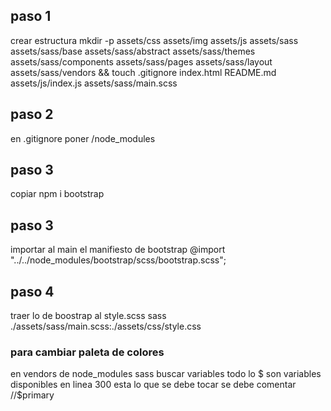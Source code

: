 ## paso 1
crear estructura
mkdir -p assets/css assets/img assets/js assets/sass assets/sass/base assets/sass/abstract assets/sass/themes assets/sass/components assets/sass/pages assets/sass/layout assets/sass/vendors && touch .gitignore index.html README.md assets/js/index.js assets/sass/main.scss

## paso 2
en .gitignore poner /node_modules

## paso 3
copiar npm i bootstrap

## paso 3
importar al main el manifiesto de bootstrap
@import "../../node_modules/bootstrap/scss/bootstrap.scss";

## paso 4
traer lo de boostrap al style.scss
sass ./assets/sass/main.scss:./assets/css/style.css

### para cambiar paleta de colores
en vendors de node_modules sass buscar variables 
todo lo $ son variables disponibles 
en linea 300 esta lo que se debe tocar 
se debe comentar //$primary